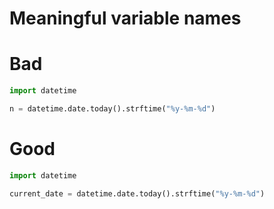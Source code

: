 # Meaningful variable names

# Bad

```python
import datetime

n = datetime.date.today().strftime("%y-%m-%d")
```

# Good
    
```python
import datetime

current_date = datetime.date.today().strftime("%y-%m-%d")
```
